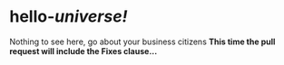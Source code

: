 hello-*universe!*
===========
Nothing to see here, go about your business citizens
**This time the pull request will include the Fixes clause...**
